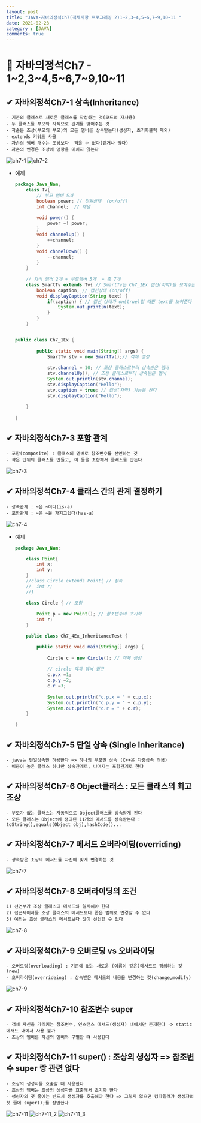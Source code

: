 ```yaml
---
layout: post
title: "JAVA-자바의정석Ch7(객체지향 프로그래밍 2)1~2,3~4,5~6,7~9,10~11 "
date: 2021-02-23
category : [JAVA]
comments: true
---
```


# 🔶 자바의정석Ch7 - 1~2,3~4,5~6,7~9,10~11

## ✔ 자바의정석Ch7-1 상속(Inheritance)

    - 기존의 클래스로 새로운 클래스를 작성하는 것(코드의 재사용)
    - 두 클래스를 부모와 자식으로 관계를 맺어주는 것
    - 자손은 조상(부모의 부모)의 모든 멤버를 상속받는다(생성자, 초기화블럭 제외)
    - extends 키워드 사용   
    - 자손의 멤버 개수는 조상보다  적을 수 없다(같거나 많다)
    - 자손의 변경은 조상에 영향을 미치지 않는다
![ch7-1](https://user-images.githubusercontent.com/65608960/108822642-b4c8c200-7602-11eb-88a8-81edb68e1788.JPG)
![ch7-2](https://user-images.githubusercontent.com/65608960/108822638-b3979500-7602-11eb-9c39-ea9780c65190.JPG)



- 예제
    ```java
    package Java_Nam;
        class Tv{
            // 부모 멤버 5개
            boolean power; // 전원상태  (on/off)
            int channel;  // 채널
            
            void power() {
                power =! power;
            }
            void channelUp() {
                ++channel;
            }
            void chnnelDown() {
                --channel;
            }			
        }	
        
        // 자식 멤버 2개 + 부모멤버 5개  = 총 7개
        class SmartTv extends Tv{ // SmartTv는 Ch7_1Ex 캡션(자막)을 보여주는 기능
            boolean caption; // 캡션상태 (on/off)
            void displayCaption(String text) { 
                if(caption) { // 캡션 상태가 on(true)일 때만 text를 보여준다
                    System.out.println(text);
                }
            }
        }


    public class Ch7_1Ex {	
            
            public static void main(String[] args) {
                SmartTv stv = new SmartTv();// 객체 생성
                
                stv.channel = 10; // 조상 클래스로부터 상속받은 멤버
                stv.channelUp(); // 조상 클래스로부터 상속받은 멤버
                System.out.println(stv.channel);
                stv.displayCaption("Hello");
                stv.caption = true; // 캡션(자막) 기능을 켠다
                stv.displayCaption("Hello");
                
        }
            
    }
    ```
    
## ✔ 자바의정석Ch7-3 포함 관계

    - 포함(composite) : 클래스의 멤버로 참조변수를 선언하는 것
    - 작은 단위의 클래스를 만들고, 이 들을 조합해서 클래스를 만든다
![ch7-3](https://user-images.githubusercontent.com/65608960/108824397-01ad9800-7605-11eb-8367-06ed20c09526.JPG)


## ✔ 자바의정석Ch7-4 클래스 간의 관계 결정하기

    - 상속관계 : ~은 ~이다(is-a)
    - 포함관계 : ~은 ~을 가지고있다(has-a)
![ch7-4](https://user-images.githubusercontent.com/65608960/108824392-007c6b00-7605-11eb-93f7-f32d71c9a31a.JPG)

- 예제
    ```java
    package Java_Nam;

        class Point{
            int x;
            int y;
        }
        //class Circle extends Point{ // 상속
        //	int r;
        //}

        class Circle { // 포함
            
            Point p = new Point(); // 참조변수의 초기화
            int r;
        }

        public class Ch7_4Ex_InheritanceTest {

            public static void main(String[] args) {
                
                Circle c = new Circle(); // 객체 생성
                
                // circle 객체 멤버 접근
                c.p.x =1;
                c.p.y =2;
                c.r =3;
                
                System.out.println("c.p.x = " + c.p.x);
                System.out.println("c.p.y = " + c.p.y);
                System.out.println("c.r = " + c.r);
        }

    }
    ```

## ✔ 자바의정석Ch7-5 단일 상속 (Single Inheritance)

    - java는 단일상속만 허용한다 => 하나의 부모만 상속 (C++은 다중상속 허용)
    - 비중이 높은 클래스 하나만 상속관계로, 나머지는 포함관계로 한다

## ✔ 자바의정석Ch7-6 Object클래스 : 모든 클래스의 최고 조상

    - 부모가 없는 클래스는 자동적으로 Object클래스를 상속받게 된다
    - 모든 클래스는 Object에 정의된 11개의 메서드를 상속받는다 : toString(),equals(Object obj),hashCode()...

## ✔ 자바의정석Ch7-7 메서드 오버라이딩(overriding)

    - 상속받은 조상의 메서드를 자신에 맞게 변경하는 것
![ch7-7](https://user-images.githubusercontent.com/65608960/108838681-4f330080-7617-11eb-8ba2-cf4016dd074f.JPG)


## ✔ 자바의정석Ch7-8 오버라이딩의 조건

    1) 선언부가 조상 클래스의 메서드와 일치해야 한다
    2) 접근제어자를 조상 클래스의 메서드보다 좁은 범위로 변경할 수 없다
    3) 예외는 조상 클래스의 메서드보다 많이 선언할 수 없다
![ch7-8](https://user-images.githubusercontent.com/65608960/108838674-4e01d380-7617-11eb-8595-efb57a2b568b.JPG)


## ✔ 자바의정석Ch7-9 오버로딩 vs 오버라이딩

    - 오버로딩(overloading) : 기존에 없는 새로운 (이름이 같은)메서드르 정의하는 것(new)
    - 오버라이딩(overrideing) : 상속받은 메서드의 내용을 변경하는 것(change,modify)
![ch7-9](https://user-images.githubusercontent.com/65608960/108838685-4f330080-7617-11eb-9745-9ba21034582c.JPG)


## ✔ 자바의정석Ch7-10 참조변수 super

    - 객체 자신을 가리키는 참조변수, 인스턴스 메서드(생성자) 내에서만 존재한다 -> static메서드 내에서 사용 불가
    - 조상의 멤버를 자신의 멤버와 구별할 떄 사용한다

## ✔ 자바의정석Ch7-11 super() : 조상의 생성자 => 참조변수 super 랑 관련 없다

    - 조상의 생성자를 호출할 때 사용한다
    - 조상의 멤버는 조상의 생성자를 호출해서 초기화 한다
    - 생성자의 첫 줄에는 반드시 생성자를 호출해야 한다 => 그렇지 않으면 컴파일러가 생성자의 첫 줄에 super();를 삽입한다
![ch7-11](https://user-images.githubusercontent.com/65608960/108840120-3e838a00-7619-11eb-969e-57854570b826.JPG)
![ch7-11_2](https://user-images.githubusercontent.com/65608960/108840118-3deaf380-7619-11eb-8469-065c7a8c396c.JPG)
![ch7-11_3](https://user-images.githubusercontent.com/65608960/108840110-3cb9c680-7619-11eb-8f15-822350f6d761.JPG)
